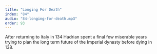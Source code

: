 ```yaml
---
title: "Longing For Death"
index: "84"
audio: "84-longing-for-death.mp3"
order: 93
---
```


After returning to Italy in 134 Hadrian spent a final few miserable years trying to plan the long term future of the Imperial dynasty before dying in 138.
